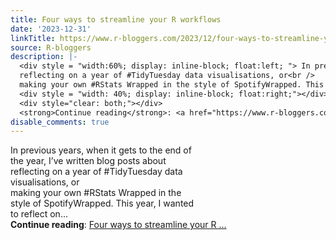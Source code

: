 ```yaml
---
title: Four ways to streamline your R workflows
date: '2023-12-31'
linkTitle: https://www.r-bloggers.com/2023/12/four-ways-to-streamline-your-r-workflows/
source: R-bloggers
description: |-
  <div style = "width:60%; display: inline-block; float:left; "> In previous years, when it gets to the end of the year, I’ve written blog posts about<br />
  reflecting on a year of #TidyTuesday data visualisations, or<br />
  making your own #RStats Wrapped in the style of SpotifyWrapped. This year, I wanted to reflect on...</div>
  <div style = "width: 40%; display: inline-block; float:right;"></div>
  <div style="clear: both;"></div>
  <strong>Continue reading</strong>: <a href="https://www.r-bloggers.com/2023/12/four-ways-to-streamline-your-r-workflows/">Four ways to streamline your R ...
disable_comments: true
---
```

<div style = "width:60%; display: inline-block; float:left; "> In previous years, when it gets to the end of the year, I’ve written blog posts about<br />
reflecting on a year of #TidyTuesday data visualisations, or<br />
making your own #RStats Wrapped in the style of SpotifyWrapped. This year, I wanted to reflect on...</div>
<div style = "width: 40%; display: inline-block; float:right;"></div>
<div style="clear: both;"></div>
<strong>Continue reading</strong>: <a href="https://www.r-bloggers.com/2023/12/four-ways-to-streamline-your-r-workflows/">Four ways to streamline your R ...
